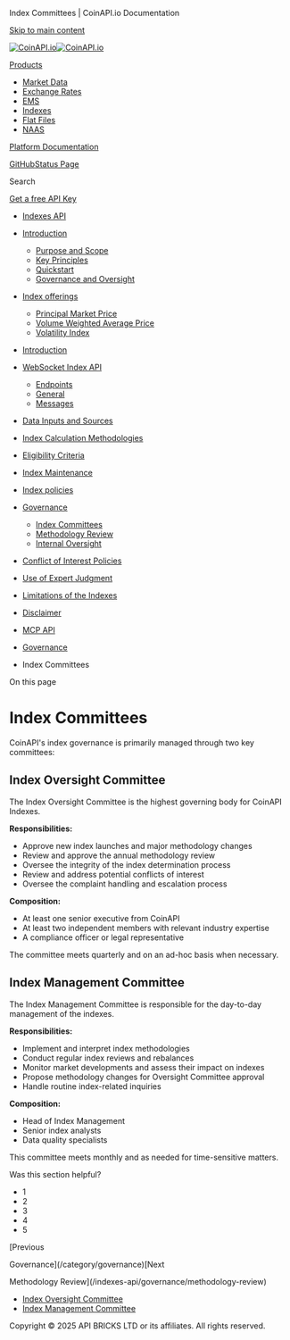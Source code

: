 Index Committees | CoinAPI.io Documentation




[Skip to main content](#__docusaurus_skipToContent_fallback)

[![CoinAPI.io](/img/logo.svg)![CoinAPI.io](/img/logo.svg)](https://www.coinapi.io)

[Products](/indexes-api/governance/index-committees)

* [Market Data](/market-data/)
* [Exchange Rates](/exchange-rates-api/)
* [EMS](/ems-api/)
* [Indexes](/indexes-api/)
* [Flat Files](/flat-files-api/)
* [NAAS](/naas-api/)

[Platform Documentation](/general/authentication)

[GitHub](https://github.com/api-bricks/api-bricks-sdk)[Status Page](https://status.coinapi.io)

Search

[Get a free API Key](https://console.coinapi.io/?link=/apikeys/create)

* [Indexes API](/indexes-api/)
* [Introduction](/indexes-api/introduction/)

  + [Purpose and Scope](/indexes-api/introduction/purpose-and-scope)
  + [Key Principles](/indexes-api/introduction/key-principles)
  + [Quickstart](/indexes-api/introduction/quickstart)
  + [Governance and Oversight](/indexes-api/introduction/governance-and-oversight)
* [Index offerings](/category/index-offerings)

  + [Principal Market Price](/indexes-api/index-offerings/primkt-index)
  + [Volume Weighted Average Price](/indexes-api/index-offerings/vwap-index)
  + [Volatility Index](/indexes-api/index-offerings/capivix-index)
* [Introduction](/indexes-api/rest-api/coinapi-indexes-rest-api)
* [WebSocket Index API](/indexes-api/websocket-api/)

  + [Endpoints](/indexes-api/websocket-api/endpoints)
  + [General](/indexes-api/websocket-api/general)
  + [Messages](/indexes-api/websocket-api/messages)
* [Data Inputs and Sources](/indexes-api/data-inputs-and-sources/)
* [Index Calculation Methodologies](/category/index-calculation-methodologies)
* [Eligibility Criteria](/category/eligibility-criteria)
* [Index Maintenance](/category/index-maintenance)
* [Index policies](/indexes-api/index-policies/)
* [Governance](/category/governance)

  + [Index Committees](/indexes-api/governance/index-committees)
  + [Methodology Review](/indexes-api/governance/methodology-review)
  + [Internal Oversight](/indexes-api/governance/internal-oversight)
* [Conflict of Interest Policies](/indexes-api/conflict-of-interest-policies)
* [Use of Expert Judgment](/indexes-api/use-of-expert-judgment)
* [Limitations of the Indexes](/indexes-api/limitations-of-the-indexes)
* [Disclaimer](/indexes-api/disclaimer)
* [MCP API](/indexes-api/mcp)

* [Governance](/category/governance)
* Index Committees

On this page

Index Committees
================

CoinAPI's index governance is primarily managed through two key committees:

Index Oversight Committee[​](/indexes-api/governance/index-committees#index-oversight-committee "Direct link to Index Oversight Committee")
-------------------------------------------------------------------------------------------------------------------------------------------

The Index Oversight Committee is the highest governing body for CoinAPI Indexes.

**Responsibilities:**

* Approve new index launches and major methodology changes
* Review and approve the annual methodology review
* Oversee the integrity of the index determination process
* Review and address potential conflicts of interest
* Oversee the complaint handling and escalation process

**Composition:**

* At least one senior executive from CoinAPI
* At least two independent members with relevant industry expertise
* A compliance officer or legal representative

The committee meets quarterly and on an ad-hoc basis when necessary.

Index Management Committee[​](/indexes-api/governance/index-committees#index-management-committee "Direct link to Index Management Committee")
----------------------------------------------------------------------------------------------------------------------------------------------

The Index Management Committee is responsible for the day-to-day management of the indexes.

**Responsibilities:**

* Implement and interpret index methodologies
* Conduct regular index reviews and rebalances
* Monitor market developments and assess their impact on indexes
* Propose methodology changes for Oversight Committee approval
* Handle routine index-related inquiries

**Composition:**

* Head of Index Management
* Senior index analysts
* Data quality specialists

This committee meets monthly and as needed for time-sensitive matters.

Was this section helpful?

* 1
* 2
* 3
* 4
* 5

[Previous

Governance](/category/governance)[Next

Methodology Review](/indexes-api/governance/methodology-review)

* [Index Oversight Committee](/indexes-api/governance/index-committees#index-oversight-committee)
* [Index Management Committee](/indexes-api/governance/index-committees#index-management-committee)

Copyright © 2025 API BRICKS LTD or its affiliates. All rights reserved.